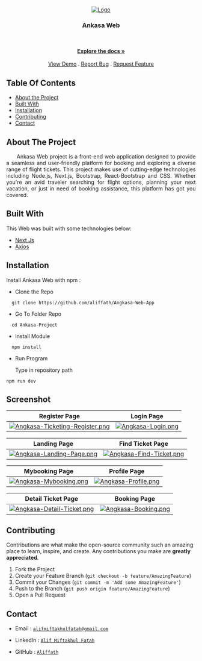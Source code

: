 <br/>
<p align="center">
  <a href="https://github.com/aliffath/Angkasa-Web-App">
    <img src="https://res.cloudinary.com/dafjb9vn7/image/upload/v1697245168/illustration_svsh6f.png" alt="Logo">
  </a>

  <h3 align="center">Ankasa Web</h3>

  <p align="center">
    <br/>
    <br/>
    <a href="https://github.com/aliffath/Angkasa-Web-App"><strong>Explore the docs »</strong></a>
    <br/>
    <br/>
    <a href="https://github.com/aliffath/Angkasa-Web-App">View Demo</a>
    .
    <a href="https://github.com/aliffath/Angkasa-Web-App/issues">Report Bug</a>
    .
    <a href="https://github.com/aliffath/Angkasa-Web-App/issues">Request Feature</a>
  </p>
</p>

## Table Of Contents

- [About the Project](#about-the-project)
- [Built With](#built-with)
- [Installation](#installation)
- [Contributing](#contributing)
- [Contact](#contact)

## About The Project

<p align="justify">
&nbsp;&nbsp;&nbsp;&nbsp;&nbsp;&nbsp;Ankasa Web project is a front-end web application designed to provide a seamless and user-friendly platform for booking and exploring a diverse range of flight tickets. This project makes use of cutting-edge technologies including Node.js, Next.js, Bootstrap, React-Bootstrap and CSS. Whether you're an avid traveler searching for flight options, planning your next vacation, or just in need of booking assistance, this platform has got you covered.</p>

## Built With

This Web was built with some technologies below:

- [Next Js](https://nextjs.org/)
- [Axios](https://www.npmjs.com/package/axios)

## Installation

Install Ankasa Web with npm :

- Clone the Repo

```
  git clone https://github.com/aliffath/Angkasa-Web-App
```

- Go To Folder Repo

```
  cd Ankasa-Project
```

- Install Module

```
  npm install
```

- Run Program

  Type in repository path

```
npm run dev
```

## Screenshot

| Register Page                                                                                                                  | Login Page                                                                                           |
| ------------------------------------------------------------------------------------------------------------------------------ | ---------------------------------------------------------------------------------------------------- |
| [![Angkasa-Ticketing-Register.png](https://i.postimg.cc/nrQSRZzY/Angkasa-Ticketing-Register.png)](https://postimg.cc/D4nc0918) | [![Angkasa-Login.png](https://i.postimg.cc/V6hXVCr2/Angkasa-Login.png)](https://postimg.cc/bDQGGdRR) |

|                                                    Landing Page                                                    |                                                 Find Ticket Page                                                 |
| :----------------------------------------------------------------------------------------------------------------: | :--------------------------------------------------------------------------------------------------------------: |
| [![Angkasa-Landing-Page.png](https://i.postimg.cc/YqDf4TCt/Angkasa-Landing-Page.png)](https://postimg.cc/dLdTpHCf) | [![Angkasa-Find-Ticket.png](https://i.postimg.cc/HnzG4dPZ/Angkasa-Find-Ticket.png)](https://postimg.cc/D4SY7khL) |

|                                                Mybooking Page                                                |                                               Profile Page                                               |
| :----------------------------------------------------------------------------------------------------------: | :------------------------------------------------------------------------------------------------------: |
| [![Angkasa-Mybooking.png](https://i.postimg.cc/W3xNdMHN/Angkasa-Mybooking.png)](https://postimg.cc/Q9kGPWDw) | [![Angkasa-Profile.png](https://i.postimg.cc/JzR1H7Pk/Angkasa-Profile.png)](https://postimg.cc/zVPm9Nmz) |

|                                                  Detail Ticket Page                                                  |                                               Booking Page                                               |
| :------------------------------------------------------------------------------------------------------------------: | :------------------------------------------------------------------------------------------------------: |
| [![Angkasa-Detail-Ticket.png](https://i.postimg.cc/t4rH13sK/Angkasa-Detail-Ticket.png)](https://postimg.cc/CRf2XfH7) | [![Angkasa-Booking.png](https://i.postimg.cc/bNpX3CkX/Angkasa-Booking.png)](https://postimg.cc/9z8NfBL1) |

## Contributing

Contributions are what make the open-source community such an amazing place to learn, inspire, and create. Any contributions you make are **greatly appreciated**.

1. Fork the Project
2. Create your Feature Branch (`git checkout -b feature/AmazingFeature`)
3. Commit your Changes (`git commit -m 'Add some AmazingFeature'`)
4. Push to the Branch (`git push origin feature/AmazingFeature`)
5. Open a Pull Request

## Contact

- Email : [`alifmiftakhulfatah@gmail.com`](mailto:alifmiftakhulfatah@gmail.com)

- LinkedIn : [`Alif Miftakhul Fatah`](https://www.linkedin.com/in/alif-miftakhul-fatah/)

- GitHub : [`Aliffath`](https://github.com/aliffath)
